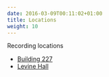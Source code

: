 ```yaml
---
date: 2016-03-09T00:11:02+01:00
title: Locations
weight: 10
---
```


Recording locations

- [Building 227](building_227)
- [Levine Hall](levine)
